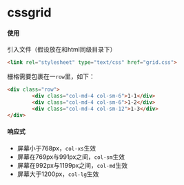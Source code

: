 # cssgrid

#### 使用
引入文件（假设放在和html同级目录下）
```html
<link rel="stylesheet" type="text/css" href="grid.css">
```
栅格需要包裹在一`row`里，如下：
```html
<div class="row">
        <div class="col-md-4 col-sm-6">1-1</div>
        <div class="col-md-4 col-sm-6">1-2</div>
        <div class="col-md-4 col-sm-12">1-3</div>
</div>
```
#### 响应式
- 屏幕小于768px，`col-xs`生效   
- 屏幕在769px与991px之间，`col-sm`生效   
- 屏幕在992px与1199px之间，`col-md`生效   
- 屏幕大于1200px，`col-lg`生效